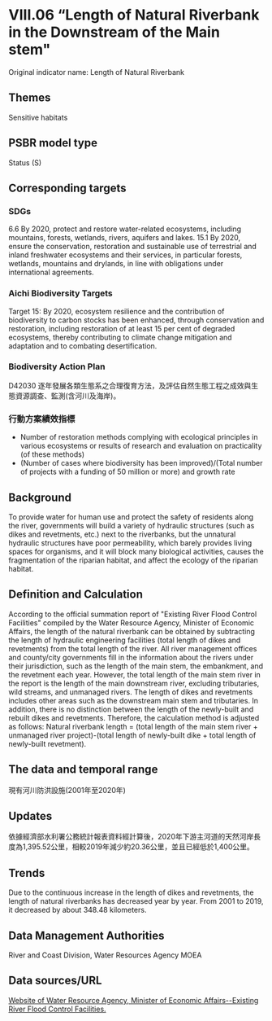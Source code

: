 # VIII.06 “Length of Natural Riverbank in the Downstream of the Main stem"
Original indicator name: Length of Natural Riverbank

<script type="text/javascript" src="http://cdn.mathjax.org/mathjax/latest/MathJax.js?config=TeX-AMS-MML_HTMLorMML"></script>

## Themes
Sensitive habitats
## PSBR model type
Status (S)
## Corresponding targets
### SDGs
6.6 By 2020, protect and restore water-related ecosystems, including mountains, forests, wetlands, rivers, aquifers and lakes. 15.1 By 2020, ensure the conservation, restoration and sustainable use of terrestrial and inland freshwater ecosystems and their services, in particular forests, wetlands, mountains and drylands, in line with obligations under international agreements.
### Aichi Biodiversity Targets
Target 15: By 2020, ecosystem resilience and the contribution of biodiversity to carbon stocks has been enhanced, through conservation and restoration, including restoration of at least 15 per cent of degraded ecosystems, thereby contributing to climate change mitigation and adaptation and to combating desertification.
### Biodiversity Action Plan
D42030 逐年發展各類生態系之合理復育方法，及評估自然生態工程之成效與生態資源調查、監測(含河川及海岸)。
### 行動方案績效指標
* Number of restoration methods complying with ecological principles in various ecosystems or results of research and evaluation on practicality (of these methods)
* (Number of cases where biodiversity has been improved)/(Total number of projects with a funding of 50 million or more) and growth rate
## Background
To provide water for human use and protect the safety of residents along the river, governments will build a variety of hydraulic structures (such as dikes and revetments, etc.) next to the riverbanks, but the unnatural hydraulic structures have poor permeability, which barely provides living spaces for organisms, and it will block many biological activities, causes the fragmentation of the riparian habitat, and affect the ecology of the riparian habitat.
## Definition and Calculation
According to the official summation report of "Existing River Flood Control Facilities" compiled by the Water Resource Agency, Minister of Economic Affairs, the length of the natural riverbank can be obtained by subtracting the length of hydraulic engineering facilities (total length of dikes and revetments) from the total length of the river. All river management offices and county/city governments fill in the information about the rivers under their jurisdiction, such as the length of the main stem, the embankment, and the revetment each year. However, the total length of the main stem river in the report is the length of the main downstream river, excluding tributaries, wild streams, and unmanaged rivers. The length of dikes and revetments includes other areas such as the downstream main stem and tributaries. In addition, there is no distinction between the length of the newly-built and rebuilt dikes and revetments. Therefore, the calculation method is adjusted as follows: Natural riverbank length = (total length of the main stem river + unmanaged river project)-(total length of newly-built dike + total length of newly-built revetment).
## The data and temporal range
現有河川防洪設施(2001年至2020年)
## Updates
依據經濟部水利署公務統計報表資料經計算後，2020年下游主河道的天然河岸長度為1,395.52公里，相較2019年減少約20.36公里，並且已經低於1,400公里。
## Trends
Due to the continuous increase in the length of dikes and revetments, the length of natural riverbanks has decreased year by year. From 2001 to 2019, it decreased by about 348.48 kilometers.
## Data Management Authorities
River and Coast Division, Water Resources Agency MOEA
## Data sources/URL
[Website of Water Resource Agency, Minister of Economic Affairs--Existing River Flood Control Facilities.](https://www.wra.gov.tw/6950/7169/7316/7324/)